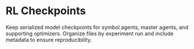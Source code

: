 # RL Checkpoints

Keep serialized model checkpoints for symbol agents, master agents, and supporting optimizers. Organize files by experiment run and include metadata to ensure reproducibility.
